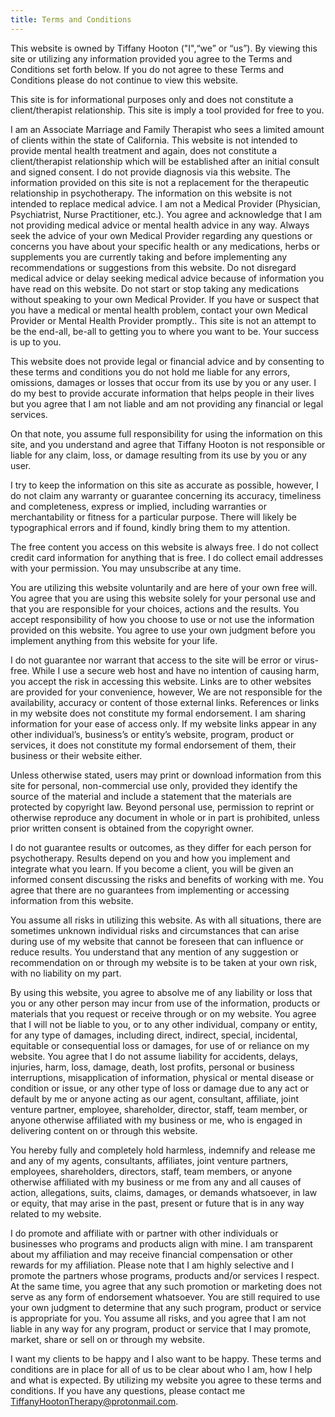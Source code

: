 ```yaml
---
title: Terms and Conditions
--- 
```

This website is owned by Tiffany Hooton ("I",“we” or “us”). By viewing this site or utilizing any information provided you agree to the Terms and Conditions set forth below. If you do not agree to these Terms and Conditions please do not continue to view this website.

This site is for informational purposes only and does not constitute a client/therapist relationship. This site is imply a tool provided for free to you. 

I am an Associate Marriage and Family Therapist who sees a limited amount of clients within the state of California. This website is not intended to provide mental health treatment and again, does not constitute a client/therapist relationship which will be established after an initial consult and signed consent. I do not provide diagnosis via this website. The information provided on this site is not a replacement for the therapeutic relationship in psychotherapy. The information on this website is not intended to replace medical advice. I am not a Medical Provider (Physician, Psychiatrist, Nurse Practitioner, etc.). You agree and acknowledge that I am not providing medical advice or mental health advice in any way. Always seek the advice of your own Medical Provider regarding any questions or concerns you have about your specific health or any medications, herbs or supplements you are currently taking and before implementing any recommendations or suggestions from this website. Do not disregard medical advice or delay seeking medical advice because of information you have read on this website. Do not start or stop taking any medications without speaking to your own Medical Provider. If you have or suspect that you have a medical or mental health problem, contact your own Medical Provider or Mental Health Provider promptly.. This site is not an attempt to be the end-all, be-all to getting you to where you want to be.  Your success is up to you. 

This website does not provide legal or financial advice and by consenting to these terms and conditions you do not hold me liable for any errors, omissions, damages or losses that occur from its use by you or any user. I do my best to provide accurate information that helps people in their lives but you agree that I am not liable and am not providing any financial or legal services. 

On that note, you assume full responsibility for using the information on this site, and you understand and agree that Tiffany Hooton is not responsible or liable for any claim, loss, or damage resulting from its use by you or any user. 

I try to keep the information on this site as accurate as possible, however, I do not claim any warranty or guarantee concerning its accuracy, timeliness and completeness, express or implied, including warranties or merchantability or fitness for a particular purpose. There will likely be typographical errors and if found, kindly bring them to my attention.

The free content you access on this website is always free. I do not collect credit card information for anything that is free. I do collect email addresses with your permission. You may unsubscribe at any time. 

You are utilizing this website voluntarily and are here of your own free will. You agree that you are using this website solely for your personal use and that you are responsible for your choices, actions and the results. You accept responsibility of how you choose to use or not use the information provided on this website. You agree to use your own judgment before you implement anything from this website for your life.  

I do not guarantee nor warrant that access to the site will be error or virus-free. While I use a secure web host and have no intention of causing harm, you accept the risk in accessing this website. Links are to other websites are provided for your convenience, however, We are not responsible for the availability, accuracy or content of those external links. References or links in my website does not constitute my formal endorsement. I am sharing information for your ease of access only.  If my website links appear in any other individual’s, business’s or entity’s website, program, product or services, it does not constitute my formal endorsement of them, their business or their website either.

Unless otherwise stated, users may print or download information from this site for personal, non-commercial use only, provided they identify the source of the material and include a statement that the materials are protected by copyright law. Beyond personal use, permission to reprint or otherwise reproduce any document in whole or in part is prohibited, unless prior written consent is obtained from the copyright owner. 

I do not guarantee results or outcomes, as they differ for each person for psychotherapy. Results depend on you and how you implement and integrate what you learn. If you become a client, you will be given an informed consent discussing the risks and benefits of working with me. You agree that there are no guarantees from implementing or accessing information from this website. 

You assume all risks in utilizing this website. As with all situations, there are sometimes unknown individual risks and circumstances that can arise during use of my website that cannot be foreseen that can influence or reduce results. You understand that any mention of any suggestion or recommendation on or through my website is to be taken at your own risk, with no liability on my part.

By using this website, you agree to absolve me of any liability or loss that you or any other person may incur from use of the information, products or materials that you request or receive through or on my website. You agree that I will not be liable to you, or to any other individual, company or entity, for any type of damages, including direct, indirect, special, incidental, equitable or consequential loss or damages, for use of or reliance on my website. You agree that I do not assume liability for accidents, delays, injuries, harm, loss, damage, death, lost profits, personal or business interruptions, misapplication of information, physical or mental disease or condition or issue, or any other type of loss or damage due to any act or default by me or anyone acting as our agent, consultant, affiliate, joint venture partner, employee, shareholder, director, staff, team member, or anyone otherwise affiliated with my business or me, who is engaged in delivering content on or through this website.

You hereby fully and completely hold harmless, indemnify and release me and any of my agents, consultants, affiliates, joint venture partners, employees, shareholders, directors, staff, team members, or anyone otherwise affiliated with my business or me from any and all causes of action, allegations, suits, claims, damages, or demands whatsoever, in law or equity, that may arise in the past, present or future that is in any way related to my website.

I do promote and affiliate with or partner with other individuals or businesses who programs and products align with mine. I am transparent about my affiliation and may receive financial compensation or other rewards for my affiliation.   Please note that I am highly selective and I promote the partners whose programs, products and/or services I respect. At the same time, you agree that any such promotion or marketing does not serve as any form of endorsement whatsoever. You are still required to use your own judgment to determine that any such program, product or service is appropriate for you. You assume all risks, and you agree that I am not liable in any way for any program, product or service that I may promote, market, share or sell on or through my website.

I want my clients to be happy and I also want to be happy. These terms and conditions are in place for all of us to be clear about who I am, how I help and what is expected. By utilizing my website you agree to these terms and conditions. If you have any questions, please contact me TiffanyHootonTherapy@protonmail.com.